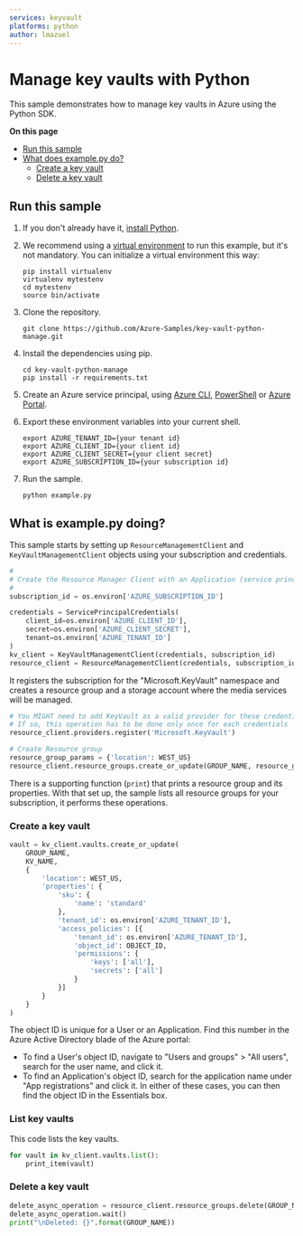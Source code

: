 ```yaml
---
services: keyvault
platforms: python
author: lmazuel
---
```


# Manage key vaults with Python

This sample demonstrates how to manage key vaults in Azure using the Python SDK.

**On this page**

- [Run this sample](#run)
- [What does example.py do?](#example)
    - [Create a key vault](#create)
    - [Delete a key vault](#delete)

<a id="run"></a>
## Run this sample

1. If you don't already have it, [install Python](https://www.python.org/downloads/).

2. We recommend using a [virtual environment](https://docs.python.org/3/tutorial/venv.html) to run this example, but it's not mandatory. You can initialize a virtual environment this way:

    ```
    pip install virtualenv
    virtualenv mytestenv
    cd mytestenv
    source bin/activate
    ```

3. Clone the repository.

    ```
    git clone https://github.com/Azure-Samples/key-vault-python-manage.git
    ```

4. Install the dependencies using pip.

    ```
    cd key-vault-python-manage
    pip install -r requirements.txt
    ```

5. Create an Azure service principal, using 
[Azure CLI](http://azure.microsoft.com/documentation/articles/resource-group-authenticate-service-principal-cli/),
[PowerShell](http://azure.microsoft.com/documentation/articles/resource-group-authenticate-service-principal/)
or [Azure Portal](http://azure.microsoft.com/documentation/articles/resource-group-create-service-principal-portal/).

6. Export these environment variables into your current shell. 

    ```
    export AZURE_TENANT_ID={your tenant id}
    export AZURE_CLIENT_ID={your client id}
    export AZURE_CLIENT_SECRET={your client secret}
    export AZURE_SUBSCRIPTION_ID={your subscription id}
    ```

7. Run the sample.

    ```
    python example.py
    ```

<a id="example"></a>
## What is example.py doing?

This sample starts by setting up `ResourceManagementClient` and `KeyVaultManagementClient` objects using your subscription and credentials.

```python
#
# Create the Resource Manager Client with an Application (service principal) token provider
#
subscription_id = os.environ['AZURE_SUBSCRIPTION_ID']

credentials = ServicePrincipalCredentials(
    client_id=os.environ['AZURE_CLIENT_ID'],
    secret=os.environ['AZURE_CLIENT_SECRET'],
    tenant=os.environ['AZURE_TENANT_ID']
)
kv_client = KeyVaultManagementClient(credentials, subscription_id)
resource_client = ResourceManagementClient(credentials, subscription_id)
```

It registers the subscription for the "Microsoft.KeyVault" namespace
and creates a resource group and a storage account where the media services will be managed.

```python
# You MIGHT need to add KeyVault as a valid provider for these credentials
# If so, this operation has to be done only once for each credentials
resource_client.providers.register('Microsoft.KeyVault')

# Create Resource group
resource_group_params = {'location': WEST_US}
resource_client.resource_groups.create_or_update(GROUP_NAME, resource_group_params)
```

There is a supporting function (`print`) that prints a resource group and its properties.
With that set up, the sample lists all resource groups for your subscription, it performs these operations.

<a id="create"></a>
### Create a key vault

```python
vault = kv_client.vaults.create_or_update(
    GROUP_NAME,
    KV_NAME,
    {
        'location': WEST_US,
        'properties': {
            'sku': {
                'name': 'standard'
            },
            'tenant_id': os.environ['AZURE_TENANT_ID'],
            'access_policies': [{
                'tenant_id': os.environ['AZURE_TENANT_ID'],
                'object_id': OBJECT_ID,
                'permissions': {
                    'keys': ['all'],
                    'secrets': ['all']
                }
            }]
        }
    }
)
```

The object ID is unique for a User or an Application. Find this number in the Azure Active Directory blade of the Azure portal:
* To find a User's object ID, navigate to "Users and groups" > "All users", search for the user name, and click it.
* To find an Application's object ID, search for the application name under "App registrations" and click it.
In either of these cases, you can then find the object ID in the Essentials box.

<a id="list"></a>
### List key vaults

This code lists the key vaults.

```python
for vault in kv_client.vaults.list():
    print_item(vault)
```

<a id="delete"></a>
### Delete a key vault

```python
delete_async_operation = resource_client.resource_groups.delete(GROUP_NAME)
delete_async_operation.wait()
print("\nDeleted: {}".format(GROUP_NAME))
```

